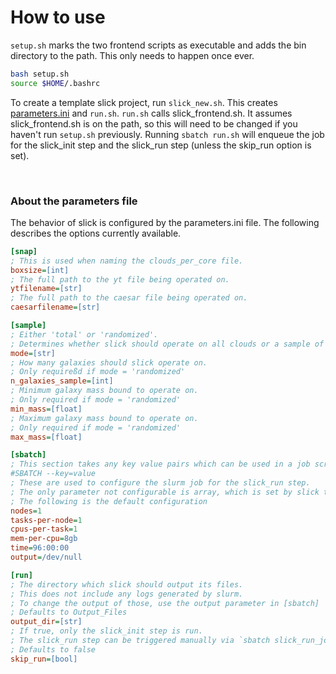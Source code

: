 # How to use

`setup.sh` marks the two frontend scripts as executable and adds the bin directory to the path.
This only needs to happen once ever.
```bash
bash setup.sh
source $HOME/.bashrc
```

To create a template slick project, run `slick_new.sh`. This creates [parameters.ini](#parameters-file) and `run.sh`.
`run.sh` calls slick_frontend.sh. It assumes slick_frontend.sh is on the path, so this will need to be changed if you haven't run `setup.sh` previously.
Running `sbatch run.sh` will enqueue the job for the slick_init step and the slick_run step (unless the skip_run option is set).

<br>

### **About the parameters file**

The behavior of slick is configured by the parameters.ini file. The following describes the options currently available.
```ini
[snap]
; This is used when naming the clouds_per_core file.
boxsize=[int]
; The full path to the yt file being operated on.
ytfilename=[str]
; The full path to the caesar file being operated on.
caesarfilename=[str]

[sample]
; Either 'total' or 'randomized'.
; Determines whether slick should operate on all clouds or a sample of clouds.
mode=[str]
; How many galaxies should slick operate on.
; Only requireßd if mode = 'randomized'
n_galaxies_sample=[int]
; Minimum galaxy mass bound to operate on.
; Only required if mode = 'randomized'
min_mass=[float]
; Maximum galaxy mass bound to operate on.
; Only required if mode = 'randomized'
max_mass=[float]

[sbatch]
; This section takes any key value pairs which can be used in a job script as 
#SBATCH --key=value
; These are used to configure the slurm job for the slick_run step.
; The only parameter not configurable is array, which is set by slick to match the number of runs being prepared.
; The following is the default configuration
nodes=1
tasks-per-node=1
cpus-per-task=1
mem-per-cpu=8gb
time=96:00:00
output=/dev/null

[run]
; The directory which slick should output its files.
; This does not include any logs generated by slurm.
; To change the output of those, use the output parameter in [sbatch]
; Defaults to Output_Files
output_dir=[str]
; If true, only the slick_init step is run.
; The slick_run step can be triggered manually via `sbatch slick_run_jobscript.sh`
; Defaults to false
skip_run=[bool]
```